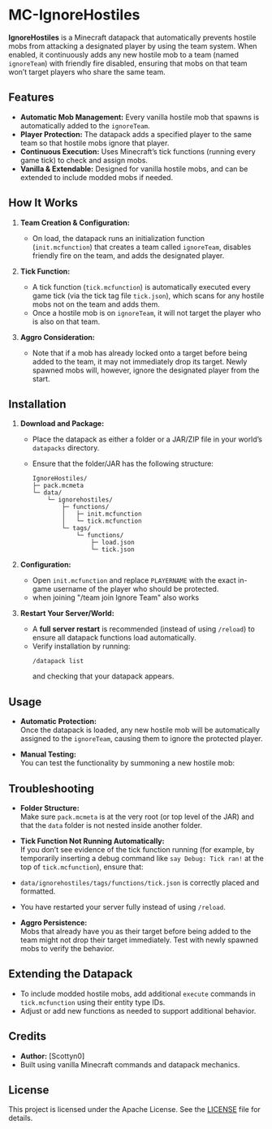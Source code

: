 # MC-IgnoreHostiles

**IgnoreHostiles** is a Minecraft datapack that automatically prevents hostile mobs from attacking a designated player by using the team system. When enabled, it continuously adds any new hostile mob to a team (named `ignoreTeam`) with friendly fire disabled, ensuring that mobs on that team won’t target players who share the same team.

## Features

- **Automatic Mob Management:** Every vanilla hostile mob that spawns is automatically added to the `ignoreTeam`.
- **Player Protection:** The datapack adds a specified player to the same team so that hostile mobs ignore that player.
- **Continuous Execution:** Uses Minecraft’s tick functions (running every game tick) to check and assign mobs.
- **Vanilla & Extendable:** Designed for vanilla hostile mobs, and can be extended to include modded mobs if needed.

## How It Works

1. **Team Creation & Configuration:**  
   - On load, the datapack runs an initialization function (`init.mcfunction`) that creates a team called `ignoreTeam`, disables friendly fire on the team, and adds the designated player.
   
2. **Tick Function:**  
   - A tick function (`tick.mcfunction`) is automatically executed every game tick (via the tick tag file `tick.json`), which scans for any hostile mobs not on the team and adds them.
   - Once a hostile mob is on `ignoreTeam`, it will not target the player who is also on that team.

3. **Aggro Consideration:**  
   - Note that if a mob has already locked onto a target before being added to the team, it may not immediately drop its target. Newly spawned mobs will, however, ignore the designated player from the start.

## Installation

1. **Download and Package:**  
   - Place the datapack as either a folder or a JAR/ZIP file in your world’s `datapacks` directory.
   - Ensure that the folder/JAR has the following structure:

     ```
     IgnoreHostiles/
     ├─ pack.mcmeta
     └─ data/
         └─ ignorehostiles/
             ├─ functions/
             │   ├─ init.mcfunction
             │   └─ tick.mcfunction
             └─ tags/
                 └─ functions/
                     ├─ load.json
                     └─ tick.json
     ```

2. **Configuration:**  
   - Open `init.mcfunction` and replace `PLAYERNAME` with the exact in-game username of the player who should be protected.
   - when joining "/team join Ignore Team" also works
   
3. **Restart Your Server/World:**  
   - A **full server restart** is recommended (instead of using `/reload`) to ensure all datapack functions load automatically.
   - Verify installation by running:
     ```
     /datapack list
     ```
     and checking that your datapack appears.

## Usage

- **Automatic Protection:**  
  Once the datapack is loaded, any new hostile mob will be automatically assigned to the `ignoreTeam`, causing them to ignore the protected player.

- **Manual Testing:**  
  You can test the functionality by summoning a new hostile mob:


## Troubleshooting

- **Folder Structure:**  
Make sure `pack.mcmeta` is at the very root (or top level of the JAR) and that the `data` folder is not nested inside another folder.

- **Tick Function Not Running Automatically:**  
If you don’t see evidence of the tick function running (for example, by temporarily inserting a debug command like `say Debug: Tick ran!` at the top of `tick.mcfunction`), ensure that:
- `data/ignorehostiles/tags/functions/tick.json` is correctly placed and formatted.
- You have restarted your server fully instead of using `/reload`.

- **Aggro Persistence:**  
Mobs that already have you as their target before being added to the team might not drop their target immediately. Test with newly spawned mobs to verify the behavior.

## Extending the Datapack

- To include modded hostile mobs, add additional `execute` commands in `tick.mcfunction` using their entity type IDs.
- Adjust or add new functions as needed to support additional behavior.

## Credits

- **Author:** [Scottyn0]
- Built using vanilla Minecraft commands and datapack mechanics.

## License

This project is licensed under the Apache License. See the [LICENSE](LICENSE) file for details.


